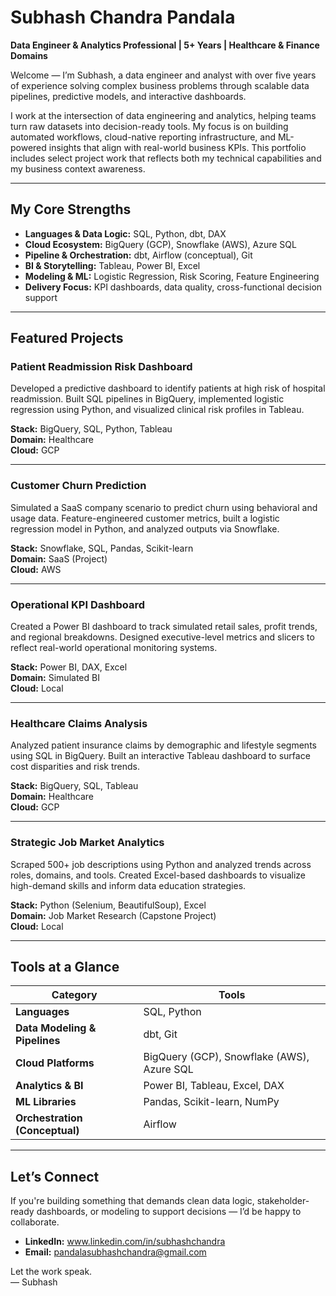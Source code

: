 # Subhash Chandra Pandala  
**Data Engineer & Analytics Professional | 5+ Years | Healthcare & Finance Domains**

Welcome — I’m Subhash, a data engineer and analyst with over five years of experience solving complex business problems through scalable data pipelines, predictive models, and interactive dashboards.

I work at the intersection of data engineering and analytics, helping teams turn raw datasets into decision-ready tools. My focus is on building automated workflows, cloud-native reporting infrastructure, and ML-powered insights that align with real-world business KPIs. This portfolio includes select project work that reflects both my technical capabilities and my business context awareness.

---

## My Core Strengths

- **Languages & Data Logic:** SQL, Python, dbt, DAX  
- **Cloud Ecosystem:** BigQuery (GCP), Snowflake (AWS), Azure SQL  
- **Pipeline & Orchestration:** dbt, Airflow (conceptual), Git  
- **BI & Storytelling:** Tableau, Power BI, Excel  
- **Modeling & ML:** Logistic Regression, Risk Scoring, Feature Engineering  
- **Delivery Focus:** KPI dashboards, data quality, cross-functional decision support  

---

## Featured Projects

### Patient Readmission Risk Dashboard  
Developed a predictive dashboard to identify patients at high risk of hospital readmission. Built SQL pipelines in BigQuery, implemented logistic regression using Python, and visualized clinical risk profiles in Tableau.

**Stack:** BigQuery, SQL, Python, Tableau  
**Domain:** Healthcare  
**Cloud:** GCP

---

### Customer Churn Prediction  
Simulated a SaaS company scenario to predict churn using behavioral and usage data. Feature-engineered customer metrics, built a logistic regression model in Python, and analyzed outputs via Snowflake.

**Stack:** Snowflake, SQL, Pandas, Scikit-learn  
**Domain:** SaaS (Project)  
**Cloud:** AWS

---

### Operational KPI Dashboard  
Created a Power BI dashboard to track simulated retail sales, profit trends, and regional breakdowns. Designed executive-level metrics and slicers to reflect real-world operational monitoring systems.

**Stack:** Power BI, DAX, Excel  
**Domain:** Simulated BI  
**Cloud:** Local

---

### Healthcare Claims Analysis  
Analyzed patient insurance claims by demographic and lifestyle segments using SQL in BigQuery. Built an interactive Tableau dashboard to surface cost disparities and risk trends.

**Stack:** BigQuery, SQL, Tableau  
**Domain:** Healthcare  
**Cloud:** GCP

---

### Strategic Job Market Analytics  
Scraped 500+ job descriptions using Python and analyzed trends across roles, domains, and tools. Created Excel-based dashboards to visualize high-demand skills and inform data education strategies.

**Stack:** Python (Selenium, BeautifulSoup), Excel  
**Domain:** Job Market Research (Capstone Project)  
**Cloud:** Local

---

## Tools at a Glance

| Category | Tools |
|---------|-------|
| **Languages** | SQL, Python |
| **Data Modeling & Pipelines** | dbt, Git |
| **Cloud Platforms** | BigQuery (GCP), Snowflake (AWS), Azure SQL |
| **Analytics & BI** | Power BI, Tableau, Excel, DAX |
| **ML Libraries** | Pandas, Scikit-learn, NumPy |
| **Orchestration (Conceptual)** | Airflow |

---

## Let’s Connect

If you're building something that demands clean data logic, stakeholder-ready dashboards, or modeling to support decisions — I’d be happy to collaborate.

- **LinkedIn:** www.linkedin.com/in/subhashchandra
- **Email:** pandalasubhashchandra@gmail.com  

Let the work speak.  
— Subhash
